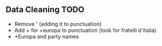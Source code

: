 ## Data Cleaning TODO

- Remove ' (adding it to punctuation)
- Add + for +europa to punctuation (look for fratelli d'italia)
- +Europa and party names 